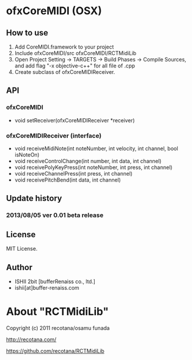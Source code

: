 # ofxCoreMIDI (OSX)

## How to use

1. Add CoreMIDI.framework to your project
2. Include ofxCoreMIDI/src ofxCoreMIDI/RCTMidiLib
3. Open Project Setting -> TARGETS -> Build Phases -> Compile Sources, and add flag "-x objective-c++" for all file of .cpp
4. Create subclass of ofxCoreMIDIReceiver.

## API

### ofxCoreMIDI

* void setReceiver(ofxCoreMIDIReceiver *receiver)

### ofxCoreMIDIReceiver (interface)

* void receiveMidiNote(int noteNumber, int velocity, int channel, bool isNoteOn)
* void receiveControlChange(int number, int data, int channel)
* void receivePolyKeyPress(int noteNumber, int press, int channel)
* void receiveChannelPress(int press, int channel)
* void receivePitchBend(int data, int channel)

## Update history

### 2013/08/05 ver 0.01 beta release

## License

MIT License.

## Author

* ISHII 2bit [bufferRenaiss co., ltd.]
* ishii[at]buffer-renaiss.com

# About "RCTMidiLib"

Copyright (c) 2011 recotana/osamu funada

http://recotana.com/

https://github.com/recotana/RCTMidiLib

